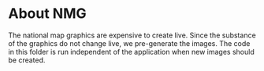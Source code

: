 # About NMG

The national map graphics are expensive to create live. Since the substance of the graphics do not change live, we pre-generate the images. The code in this folder is run independent of the application when new images should be created. 

